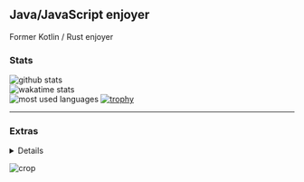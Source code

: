 ## Java/JavaScript enjoyer
Former Kotlin / Rust enjoyer
### Stats
![github stats](https://github-readme-stats.vercel.app/api?username=sourTaste000&theme=nord&count_private=true&include_all_commits=true)  
![wakatime stats](https://github-readme-stats.vercel.app/api/wakatime?username=sourTaste000&theme=nord&layout=compact)  
![most used languages](https://github-readme-stats.vercel.app/api/top-langs/?username=sourTaste000&layout=compact&theme=nord) 
[![trophy](https://github-profile-trophy.vercel.app/?username=sourTaste000&theme=onedark)](https://github.com/ryo-ma/github-profile-trophy)
___
### Extras
<details>
    <a href="https://keys.openpgp.org/vks/v1/by-fingerprint/AEC7EF1F3BAABA0473FB71909D7E2B282984777F">GPG Key</a>
</details>

![crop](https://user-images.githubusercontent.com/47074495/119239607-1237b680-baff-11eb-8de4-927ee293c206.png)
